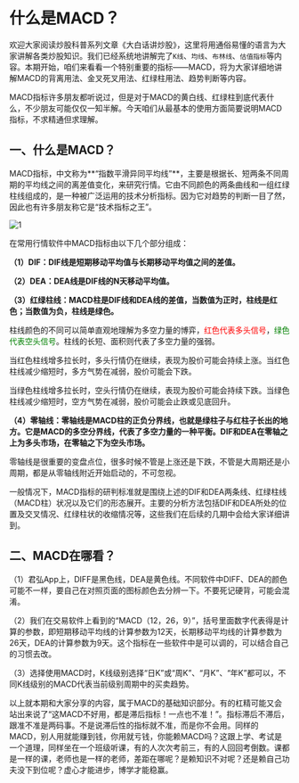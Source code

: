 # 什么是MACD？

欢迎大家阅读炒股科普系列文章《大白话讲炒股》，这里将用通俗易懂的语言为大家讲解各类炒股知识。我们已经系统地讲解完了`K线`、`均线`、`布林线`、`估值指标`等内容。本期开始，咱们来看看一个特别重要的指标——MACD，将为大家详细地讲解MACD的背离用法、金叉死叉用法、红绿柱用法、趋势判断等内容。

MACD指标许多朋友都听说过，但是对于MACD的黄白线、红绿柱到底代表什么，不少朋友可能仅仅一知半解。今天咱们从最基本的使用方面简要说明MACD指标，不求精通但求理解。

## 一、什么是MACD？

MACD指标，中文称为**“指数平滑异同平均线”**，主要是根据长、短两条不同周期的平均线之间的离差值变化，来研究行情。它由不同颜色的两条曲线和一组红绿柱线组成的，是一种被广泛运用的技术分析指标。因为它对趋势的判断一目了然，因此也有许多朋友称它是“技术指标之王”。

![1](https://apicdn.app.gtja.com/baishitong/ZXZX/202109/fwb_images/5eb928eb23454138a5d6506a4b066650.png)

在常用行情软件中MACD指标由以下几个部分组成：

**（1）DIF：DIF线是短期移动平均值与长期移动平均值之间的差值。**

**（2）DEA：DEA线是DIF线的N天移动平均值。**

**（3）红绿柱线：MACD柱是DIF线和DEA线的差值，当数值为正时，柱线是红色；当数值为负，柱线是绿色。**

柱线颜色的不同可以简单直观地理解为多空力量的博弈，<span style="color:red;">红色代表多头信号</span>，<span style="color:green;">绿色代表空头信号</span>。柱线的长短、面积则代表了多空力量的强弱。

当红色柱线增多拉长时，多头行情仍在继续，表现为股价可能会持续上涨。当红色柱线减少缩短时，多方气势在减弱，股价可能会下跌。

当绿色柱线增多拉长时，空头行情仍在继续，表现为股价可能会持续下跌。当绿色柱线减少缩短时，空方气势在减弱，股价可能会止跌或见底回升。

**（4）零轴线：零轴线是MACD柱的正负分界线，也就是绿柱子与红柱子长出的地方。它是MACD的多空分界线，代表了多空力量的一种平衡。DIF和DEA在零轴之上为多头市场，在零轴之下为空头市场。**

零轴线是很重要的变盘点位，很多时候不管是上涨还是下跌，不管是大周期还是小周期，都是从零轴线附近开始启动的，不可忽视。

一般情况下，MACD指标的研判标准就是围绕上述的DIF和DEA两条线、红绿柱线（MACD柱）状况以及它们的形态展开。主要的分析方法包括DIF和DEA所处的位置及交叉情况、红绿柱状的收缩情况等，这些我们在后续的几期中会给大家详细讲到。

## 二、MACD在哪看？

（1）君弘App上，DIFF是黑色线，DEA是黄色线。不同软件中DIFF、DEA的颜色可能不一样，要自己在对照页面的图标颜色去分辨一下。不要死记硬背，可能会混淆。

（2）我们在交易软件上看到的“MACD（12，26，9）”，括号里面数字代表得是计算的参数，即短期移动平均线的计算参数为12天，长期移动平均线的计算参数为26天，DEA的计算参数为9天。这个指标在一些软件中是可以调的，可以结合自己的习惯去改。

（3）选择使用MACD时，K线级别选择“日K”或“周K”、“月K”、“年K”都可以，不同K线级别的MACD代表当前级别周期中的买卖趋势。

以上就本期和大家分享的内容，属于MACD的基础知识部分。有的杠精可能又会站出来说了“这MACD不好用，都是滞后指标！一点也不准！”。指标滞后不滞后，跟准不准是两码事。不是说滞后性的指标就不准，而是你不会用。同样的MACD，别人用就能赚到钱，你用就亏钱，你能赖MACD吗？这跟上学、考试是一个道理，同样坐在一个班级听课，有的人次次考前三，有的人回回考倒数。课都是一样的课，老师也是一样的老师，差距在哪呢？是赖知识不对呢？还是赖自己功夫没下到位呢？虚心才能进步，博学才能稳赢。
